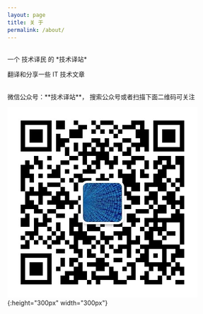 ```yaml
---
layout: page
title: 关 于
permalink: /about/
---
```

<!-- 
This is the base Jekyll theme. You can find out more info about customizing your Jekyll theme, as well as basic Jekyll usage documentation at [jekyllrb.com](https://jekyllrb.com/)

You can find the source code for Minima at GitHub:
[jekyll][jekyll-organization] /
[minima](https://github.com/jekyll/minima)

You can find the source code for Jekyll at GitHub:
[jekyll][jekyll-organization] /
[jekyll](https://github.com/jekyll/jekyll)


[jekyll-organization]: https://github.com/jekyll
-->
<br />
一个 技术译民 的 *技术译站*
<br />

翻译和分享一些 IT 技术文章

<br />
微信公众号：**技术译站**， 搜索公众号或者扫描下面二维码可关注

![微信公众号：技术译站](/assets/images/weixin.jpg){:height="300px" width="300px"}
